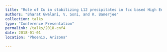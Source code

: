 ```yaml
---
title: "Role of Cu in stabilizing L12 precipitates in fcc based High Entropy alloys"
authors: "Bharat Gwalani, V. Soni, and R. Banerjee"
collection: talks
type: "Conference Presentation"
permalink: /talks/2018-cnf4
date: 2018-01-01
location: "Phoenix, Arizona"

---
```


